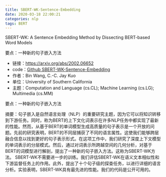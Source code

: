```yaml
---
title: SBERT-WK-Sentence-Embedding
date: 2020-03-18 22:00:21
categories: nlp
tags: BERT
---
```


SBERT-WK: A Sentence Embedding Method by Dissecting BERT-based Word Models

要点：一种新的句子嵌入方法


<!-- more -->

- 链接：https://arxiv.org/abs/2002.06652
- code：[Github SBERT-WK-Sentence-Embedding](https://github.com/BinWang28/SBERT-WK-Sentence-Embedding)
- 作者：Bin Wang, C.-C. Jay Kuo
- 单位：University of Southern California
- 主题：Computation and Language (cs.CL); Machine Learning (cs.LG); Multimedia (cs.MM)

要点：一种新的句子嵌入方法

摘要：句子嵌入是自然语言处理（NLP）的重要研究主题，因为它可以将知识转移到下游任务。同时，称为BERT的上下文化词表示在许多NLP任务中都实现了最新的性能。然而，从基于BERT的单词模型生成高质量的句子表示是一个开放的问题。先前的研究表明，BERT的不同层捕获了不同的语言属性。这使我们能够跨层融合信息以找到更好的句子表示形式。在这项工作中，我们研究了深度上下文模型的单词表示的分层模式。然后，通过对词表示所跨越空间的几何分析，对基于BERT的词模型进行解剖，提出了一种新的句子嵌入方法。这称为SBERT-WK方法。 SBERT-WK不需要进一步的训练。我们评估SBERT-WK在语义文本相似性和下游监督任务上的作用。此外，提出了十个句子级的探查任务，以进行详细的语言分析。实验表明，SBERT-WK具有最先进的性能。我们的代码是公开可用的。